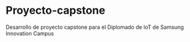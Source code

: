# Proyecto-capstone
Desarrollo de proyecto capstone para el Diplomado de IoT de Samsung Innovation Campus
